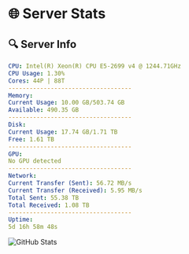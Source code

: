# 🌐 Server Stats
## 🔍 Server Info
```yaml
CPU: Intel(R) Xeon(R) CPU E5-2699 v4 @ 1244.71GHz
CPU Usage: 1.30%
Cores: 44P | 88T
-----------------------------------
Memory:
Current Usage: 10.00 GB/503.74 GB
Available: 490.35 GB
-----------------------------------
Disk:
Current Usage: 17.74 GB/1.71 TB
Free: 1.61 TB
-----------------------------------
GPU:
No GPU detected
-----------------------------------
Network:
Current Transfer (Sent): 56.72 MB/s
Current Transfer (Received): 5.95 MB/s
Total Sent: 55.38 TB
Total Received: 1.08 TB
-----------------------------------
Uptime:
5d 16h 58m 48s
```
![GitHub Stats](https://img.shields.io/badge/Updated-2025-02-13_15:42:06-blue)
